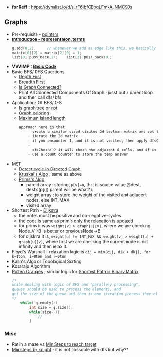 - **for Reff** : https://dynalist.io/d/s_rF6jbfCEbqLFmkA_NMC90s

## Graphs
- Pre-requisite - [pointers](pointers.cpp)
- **[Introduction - representaion, terms](https://www.programiz.com/dsa/graph)**
    ```cpp
    g.add(0,2);     // whenever we add an edge like this, we basically
    matrix[0][2] = matrix[2][0] = 1;
    list[0].push_back(2);    list[2].push_back(0);
    ```
- **VVVIMP : [Basic Code](graphs/1_basic.cpp)** 
- Basic BFS/ DFS Questions
    - [Depth First](graphs/2_dfs_bfs.cpp)
    - [Breadth First](graphs/2_dfs_bfs.cpp)
    - [Is Graph Connected?](graphs/3_graph_connected.cpp) 
    - Print All Connected Components Of Graph ; jusst put a parent loop and then call dfs/ bfs
- Applications Of BFS/DFS
    - [Is graph tree or not](graphs/4_is_tree.cpp)
    - [Graph coloring](graphs/5_graph_coloring.cpp)
    - [Maximum Island length](https://www.geeksforgeeks.org/find-length-largest-region-boolean-matrix/)
        ```md
        approach here is that
            - create a similar sized visited 2d boolean matrix and set to false.
            - iterate the 2d matrix
            - if you encounter 1, and it is not visited, then apply dfsCheck on it
            - 
            - dfsCheck()? it will check the adjacent 8 cells, and if it is 1 then again check that cell adjacent, but make sure to mark the cells as visited to prevent it from infinite loop.
            - use a count counter to store the temp answer
        ```
- MST
    - [Detect cycle in Directed Graph](graphs/5_union-find.md)
    - [Kruskal's Algo](graphs/5_kruskal.cpp) ;  same as above
    - [Prims's Algo](graphs/6_prims.cpp)
        - parent array : storing, `p[v]=u`, that is source value @dest, dest's(p[i]) parent will be what? i.
        - weight array : to store the weight of the visited and adjacent nodes, else INT_MAX
        - visited array
- Shortest Path - [Dijkstra](graphs/7_dijkstra.cpp)
    - the notes must be positive and no-negative-cycles
    - the code is same as prim's only the relaxation is updated
    - for prims it was `weight[v] > graph[u][v]`, where we are checking Node_V->B is better or previousNode->B
    - for dijsktra it is, `weight[u] != INT_MAX && weight[v] > weight[u] + graph[u][v]`, where first we are checking the current node is not infinity and then relax it.
- Floyd's Warshall - relaxation logic is `dij = min(dij, dik + dkj), for k=1ton, i=0ton and j=0ton`
- [Kahn's Algo or Topological Sorting](graphs/8_topological.cpp)
- Kosaraju Algorithm
- [Rotten Oranges](graphs/9_rotten_oranges.cpp) ; similar logic for [Shortest Path in Binary Matrix](https://www.codingninjas.com/codestudio/guided-paths/data-structures-algorithms/content/118511/offering/1381547?leftPanelTab=3)
    ```cpp
    /*
    while dealing with logic of BFS and "parallely processing",
    queues should be used to process the elements, and
    get the size of the queue and then in one iteration process thee elements till these size 
    */
        while(!q.empty())
            int size = q.size();
            while(size--){
                //
            }
    ```

### Misc
- Rat in a maze vs [Min Steps to reach target](graphs/11_min_steps_reach_target.cpp)
- [Min steps by knight](graphs/10_steps_knights.cpp) - it is not possoble with dfs but why??